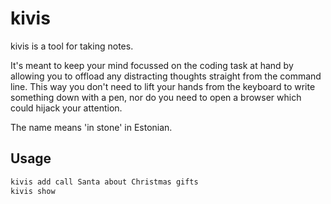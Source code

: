 # kivis

kivis is a tool for taking notes.

It's meant to keep your mind focussed on the coding task at hand by allowing you to offload any distracting thoughts straight from the command line. This way you don't need to lift your hands from the keyboard to write something down with a pen, nor do you need to open a browser which could hijack your attention.

The name means 'in stone' in Estonian.

## Usage

```bash
kivis add call Santa about Christmas gifts
kivis show
```
